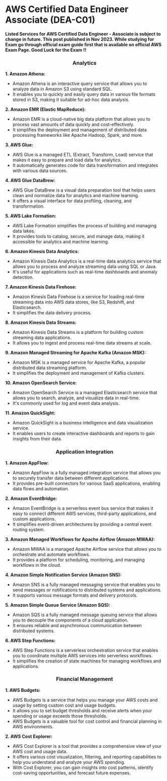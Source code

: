 # AWS Certified Data Engineer Associate (DEA-C01)
**Listed Services for AWS Certified Data Engineer - Associate is subject to change in future. This post published in Nov 2023. While studying for Exam go through official exam guide first that is available on official AWS Exam Page. Good Luck for the Exam !!**


<h3 align="center"> Analytics </h3>

**1. Amazon Athena:**
- Amazon Athena is an interactive query service that allows you to analyze data in Amazon S3 using standard SQL.
- It enables you to quickly and easily query data in various file formats stored in S3, making it suitable for ad-hoc data analysis.

**2. Amazon EMR (Elastic MapReduce):**
- Amazon EMR is a cloud-native big data platform that allows you to process vast amounts of data quickly and cost-effectively.
- It simplifies the deployment and management of distributed data processing frameworks like Apache Hadoop, Spark, and more.

**3. AWS Glue:**
- AWS Glue is a managed ETL (Extract, Transform, Load) service that makes it easy to prepare and load data for analytics.
- It automatically generates code for data transformation and integrates with various data sources.

**4. AWS Glue DataBrew:**
- AWS Glue DataBrew is a visual data preparation tool that helps users clean and normalize data for analytics and machine learning.
- It offers a visual interface for data profiling, cleaning, and transformation.

**5. AWS Lake Formation:**
- AWS Lake Formation simplifies the process of building and managing data lakes.
- It provides tools to catalog, secure, and manage data, making it accessible for analytics and machine learning.

**6. Amazon Kinesis Data Analytics:**
- Amazon Kinesis Data Analytics is a real-time data analytics service that allows you to process and analyze streaming data using SQL or Java.
- It's useful for applications such as real-time dashboards and anomaly detection.

**7. Amazon Kinesis Data Firehose:**
- Amazon Kinesis Data Firehose is a service for loading real-time streaming data into AWS data stores, like S3, Redshift, and Elasticsearch.
- It simplifies the data delivery process.

**8. Amazon Kinesis Data Streams:**
- Amazon Kinesis Data Streams is a platform for building custom streaming data applications.
- It allows you to ingest and process real-time data streams at scale.

**9. Amazon Managed Streaming for Apache Kafka (Amazon MSK):**
- Amazon MSK is a managed service for Apache Kafka, a popular distributed data streaming platform.
- It simplifies the deployment and management of Kafka clusters.

**10. Amazon OpenSearch Service:**
- Amazon OpenSearch Service is a managed Elasticsearch service that allows you to search, analyze, and visualize data in real-time.
- It's commonly used for log and event data analysis.

**11. Amazon QuickSight:**
- Amazon QuickSight is a business intelligence and data visualization service.
- It enables users to create interactive dashboards and reports to gain insights from their data.

<h3 align="center"> Application Integration </h3>


**1. Amazon AppFlow:**
- Amazon AppFlow is a fully managed integration service that allows you to securely transfer data between different applications.
- It provides pre-built connectors for various SaaS applications, enabling data flows and automation.

**2. Amazon EventBridge:**
- Amazon EventBridge is a serverless event bus service that makes it easy to connect different AWS services, third-party applications, and custom applications.
- It simplifies event-driven architectures by providing a central event routing system.

**3. Amazon Managed Workflows for Apache Airflow (Amazon MWAA):**
- Amazon MWAA is a managed Apache Airflow service that allows you to orchestrate and automate workflows.
- It provides a platform for scheduling, monitoring, and managing workflows in the cloud.

**4. Amazon Simple Notification Service (Amazon SNS):**
- Amazon SNS is a fully managed messaging service that enables you to send messages or notifications to distributed systems and applications.
- It supports various message formats and delivery protocols.

**5. Amazon Simple Queue Service (Amazon SQS):**
- Amazon SQS is a fully managed message queuing service that allows you to decouple the components of a cloud application.
- It ensures reliable and asynchronous communication between distributed systems.

**6. AWS Step Functions:**
- AWS Step Functions is a serverless orchestration service that enables you to coordinate multiple AWS services into serverless workflows.
- It simplifies the creation of state machines for managing workflows and applications.


<h3 align="center"> Financial Management </h3>

**1. AWS Budgets:**
- AWS Budgets is a service that helps you manage your AWS costs and usage by setting custom cost and usage budgets.
- It allows you to set budget thresholds and receive alerts when your spending or usage exceeds those thresholds.
- AWS Budgets is a valuable tool for cost control and financial planning in AWS environments.

**2. AWS Cost Explorer:**
- AWS Cost Explorer is a tool that provides a comprehensive view of your AWS cost and usage data.
- It offers various cost visualization, filtering, and reporting capabilities to help you understand and analyze your AWS spending.
- With Cost Explorer, you can gain insights into cost patterns, identify cost-saving opportunities, and forecast future expenses.
